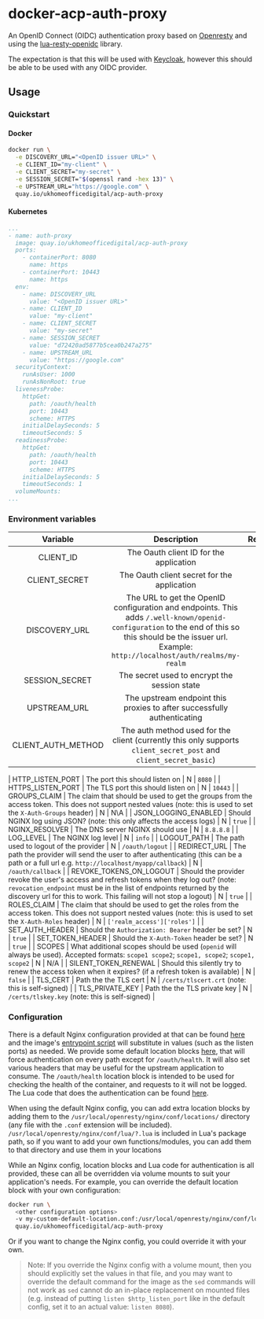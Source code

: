 # docker-acp-auth-proxy

An OpenID Connect (OIDC) authentication proxy based on [Openresty](https://github.com/openresty/docker-openresty/) and using the [lua-resty-openidc](https://github.com/zmartzone/lua-resty-openidc) library.

The expectation is that this will be used with [Keycloak](https://www.keycloak.org/), however this should be able to be used with any OIDC provider.

## Usage

### Quickstart
#### Docker
```bash
docker run \
  -e DISCOVERY_URL="<OpenID issuer URL>" \
  -e CLIENT_ID="my-client" \
  -e CLIENT_SECRET="my-secret" \
  -e SESSION_SECRET="$(openssl rand -hex 13)" \
  -e UPSTREAM_URL="https://google.com" \
  quay.io/ukhomeofficedigital/acp-auth-proxy
```

#### Kubernetes
```yaml
...
- name: auth-proxy
  image: quay.io/ukhomeofficedigital/acp-auth-proxy
  ports:
    - containerPort: 8080
      name: https
    - containerPort: 10443
      name: https
  env:
    - name: DISCOVERY_URL
      value: "<OpenID issuer URL>"
    - name: CLIENT_ID
      value: "my-client"
    - name: CLIENT_SECRET
      value: "my-secret"
    - name: SESSION_SECRET
      value: "d72420ad5877b5cea0b247a275"
    - name: UPSTREAM_URL
      value: "https://google.com"
  securityContext:
    runAsUser: 1000
    runAsNonRoot: true
  livenessProbe:
    httpGet:
      path: /oauth/health
      port: 10443
      scheme: HTTPS
    initialDelaySeconds: 5
    timeoutSeconds: 5
  readinessProbe:
    httpGet:
      path: /oauth/health
      port: 10443
      scheme: HTTPS
    initialDelaySeconds: 5
    timeoutSeconds: 1
  volumeMounts:
...
```

### Environment variables

| Variable | Description | Required | Default |
|:--------:|:-----------:|:--------:|:-------:|
| CLIENT_ID | The Oauth client ID for the application | Y | N/A |
| CLIENT_SECRET | The Oauth client secret for the application | Y | N/A |
| DISCOVERY_URL | The URL to get the OpenID configuration and endpoints. This adds `/.well-known/openid-configuration` to the end of this so this should be the issuer url. Example: `http://localhost/auth/realms/my-realm` | Y | N/A |
| SESSION_SECRET | The secret used to encrypt the session state | Y | N/A |
| UPSTREAM_URL | The upstream endpoint this proxies to after successfully authenticating | Y | N/A |
| CLIENT_AUTH_METHOD | The auth method used for the client (currently this only supports `client_secret_post` and `client_secret_basic`) | N | `client_secret_post` |

| HTTP_LISTEN_PORT | The port this should listen on | N | `8080` |
| HTTPS_LISTEN_PORT | The TLS port this should listen on | N | `10443` |
| GROUPS_CLAIM | The claim that should be used to get the groups from the access token. This does not support nested values (note: this is used to set the `X-Auth-Groups` header) | N | N\A |
| JSON_LOGGING_ENABLED | Should NGINX log using JSON? (note: this only affects the access logs) | N | `true` |
| NGINX_RESOLVER | The DNS server NGINX should use | N | `8.8.8.8` |
| LOG_LEVEL | The NGINX log level | N | `info` |
| LOGOUT_PATH | The path used to logout of the provider | N | `/oauth/logout` |
| REDIRECT_URL | The path the provider will send the user to after authenticating (this can be a path or a full url e.g. `http://localhost/myapp/callback`) | N | `/oauth/callback` |
| REVOKE_TOKENS_ON_LOGOUT | Should the provider revoke the user's access and refresh tokens when they log out? (note: `revocation_endpoint` must be in the list of endpoints returned by the discovery url for this to work. This failing will not stop a logout) | N | `true` |
| ROLES_CLAIM | The claim that should be used to get the roles from the access token. This does not support nested values (note: this is used to set the `X-Auth-Roles` header) | N | `['realm_access']['roles']` |
| SET_AUTH_HEADER | Should the `Authorization: Bearer` header be set? | N | `true` |
| SET_TOKEN_HEADER | Should the `X-Auth-Token` header be set? | N | `true` |
| SCOPES | What additional scopes should be used (`openid` will always be used). Accepted formats: `scope1 scope2`; `scope1, scope2`; `scope1, scope2` | N | N/A |
| SILENT_TOKEN_RENEWAL | Should this silently try to renew the access token when it expires? (if a refresh token is available) | N | `false` |
| TLS_CERT | Path the the TLS cert | N | `/certs/tlscert.crt` (note: this is self-signed) |
| TLS_PRIVATE_KEY | Path the the TLS private key | N | `/certs/tlskey.key` (note: this is self-signed) |

### Configuration

There is a default Nginx configuration provided at that can be found [here](config/nginx.conf) and the image's [entrypoint script](entrypoint.sh) will substitute in values (such as the listen ports) as needed.
We provide some default location blocks [here](config/locations/), that will force authentication on every path except for `/oauth/health`. It will also set various headers that may be useful for the upstream application to consume. The `/oauth/health` location block is intended to be used for checking the health of the container, and requests to it will not be logged. The Lua code that does the authentication can be found [here](config/lua/authenticate.lua).

When using the default Nginx config, you can add extra location blocks by adding them to the `/usr/local/openresty/nginx/conf/locations/` directory (any file with the `.conf` extension will be included). `/usr/local/openresty/nginx/conf/lua/?.lua` is included in Lua's package path, so if you want to add your own functions/modules, you can add them to that directory and use them in your locations

While an Nginx config, location blocks and Lua code for authentication is all provided, these can all be overridden via volume mounts to suit your application's needs. For example, you can override the default location block with your own configuration:
```bash
docker run \
  <other configuration options>
  -v my-custom-default-location.conf:/usr/local/openresty/nginx/conf/locations/default.conf
  quay.io/ukhomeofficedigital/acp-auth-proxy
```
Or if you want to change the Nginx config, you could override it with your own.
> Note: If you override the Nginx config with a volume mount, then you should explicitly set the values in that file, and you may want to override the default command for the image as the `sed` commands will not work as `sed` cannot do an in-place replacement on mounted files (e.g. instead of putting `listen $http_listen_port` like in the default config, set it to an actual value: `listen 8080`).
